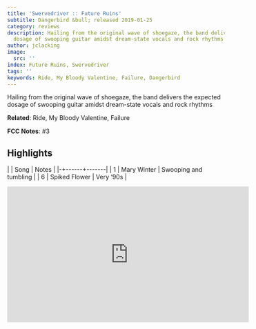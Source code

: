 ```yaml
---
title: 'Swervedriver :: Future Ruins'
subtitle: Dangerbird &bull; released 2019-01-25
category: reviews
description: Hailing from the original wave of shoegaze, the band delivers the expected
  dosage of swooping guitar amidst dream-state vocals and rock rhythms
author: jclacking
image:
  src: ''
index: Future Ruins, Swervedriver
tags: ''
keywords: Ride, My Bloody Valentine, Failure, Dangerbird
---
```

Hailing from the original wave of shoegaze, the band delivers the expected dosage of swooping guitar amidst dream-state vocals and rock rhythms<!--more-->

**Related**: Ride, My Bloody Valentine, Failure

**FCC Notes**: #3

## Highlights

| | Song | Notes |
|-+------+-------|
| 1 | Mary Winter | Swooping and tumbling |
| 6 | Spiked Flower | Very ‘90s |

<div class="tlo-detail-video"><iframe width="560" height="315" src="https://www.youtube.com/embed/HVBsk10R_tA" frameborder="0" allow="autoplay; encrypted-media" allowfullscreen></iframe></div>

